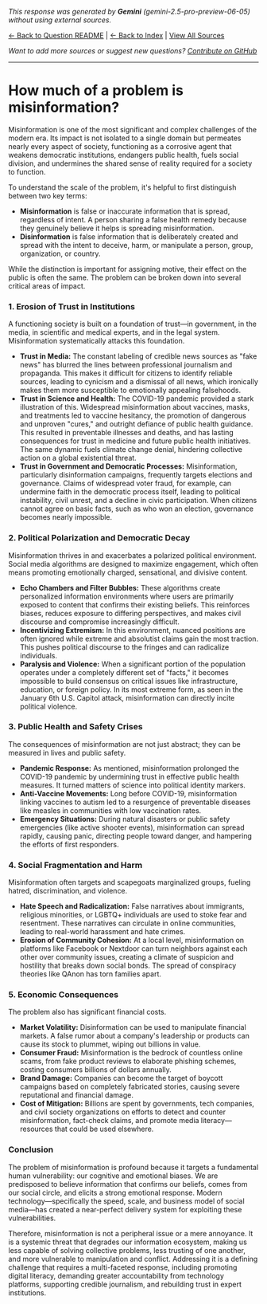 <!-- 
Generated by: gemini
Model: gemini-2.5-pro-preview-06-05
Prompt type: default
Generated at: 2025-06-13T09:41:38.723227
-->

*This response was generated by **Gemini** (gemini-2.5-pro-preview-06-05) without using external sources.*

[← Back to Question README](README.md) | [← Back to Index](../README.md) | [View All Sources](../allsources.md)

*Want to add more sources or suggest new questions? [Contribute on GitHub](https://github.com/justinwest/SuggestedSources)*

---

# How much of a problem is misinformation?

Misinformation is one of the most significant and complex challenges of the modern era. Its impact is not isolated to a single domain but permeates nearly every aspect of society, functioning as a corrosive agent that weakens democratic institutions, endangers public health, fuels social division, and undermines the shared sense of reality required for a society to function.

To understand the scale of the problem, it's helpful to first distinguish between two key terms:
*   **Misinformation** is false or inaccurate information that is spread, regardless of intent. A person sharing a false health remedy because they genuinely believe it helps is spreading misinformation.
*   **Disinformation** is false information that is deliberately created and spread with the intent to deceive, harm, or manipulate a person, group, organization, or country.

While the distinction is important for assigning motive, their effect on the public is often the same. The problem can be broken down into several critical areas of impact.

### 1. Erosion of Trust in Institutions
A functioning society is built on a foundation of trust—in government, in the media, in scientific and medical experts, and in the legal system. Misinformation systematically attacks this foundation.

*   **Trust in Media:** The constant labeling of credible news sources as "fake news" has blurred the lines between professional journalism and propaganda. This makes it difficult for citizens to identify reliable sources, leading to cynicism and a dismissal of all news, which ironically makes them more susceptible to emotionally appealing falsehoods.
*   **Trust in Science and Health:** The COVID-19 pandemic provided a stark illustration of this. Widespread misinformation about vaccines, masks, and treatments led to vaccine hesitancy, the promotion of dangerous and unproven "cures," and outright defiance of public health guidance. This resulted in preventable illnesses and deaths, and has lasting consequences for trust in medicine and future public health initiatives. The same dynamic fuels climate change denial, hindering collective action on a global existential threat.
*   **Trust in Government and Democratic Processes:** Misinformation, particularly disinformation campaigns, frequently targets elections and governance. Claims of widespread voter fraud, for example, can undermine faith in the democratic process itself, leading to political instability, civil unrest, and a decline in civic participation. When citizens cannot agree on basic facts, such as who won an election, governance becomes nearly impossible.

### 2. Political Polarization and Democratic Decay
Misinformation thrives in and exacerbates a polarized political environment. Social media algorithms are designed to maximize engagement, which often means promoting emotionally charged, sensational, and divisive content.

*   **Echo Chambers and Filter Bubbles:** These algorithms create personalized information environments where users are primarily exposed to content that confirms their existing beliefs. This reinforces biases, reduces exposure to differing perspectives, and makes civil discourse and compromise increasingly difficult.
*   **Incentivizing Extremism:** In this environment, nuanced positions are often ignored while extreme and absolutist claims gain the most traction. This pushes political discourse to the fringes and can radicalize individuals.
*   **Paralysis and Violence:** When a significant portion of the population operates under a completely different set of "facts," it becomes impossible to build consensus on critical issues like infrastructure, education, or foreign policy. In its most extreme form, as seen in the January 6th U.S. Capitol attack, misinformation can directly incite political violence.

### 3. Public Health and Safety Crises
The consequences of misinformation are not just abstract; they can be measured in lives and public safety.

*   **Pandemic Response:** As mentioned, misinformation prolonged the COVID-19 pandemic by undermining trust in effective public health measures. It turned matters of science into political identity markers.
*   **Anti-Vaccine Movements:** Long before COVID-19, misinformation linking vaccines to autism led to a resurgence of preventable diseases like measles in communities with low vaccination rates.
*   **Emergency Situations:** During natural disasters or public safety emergencies (like active shooter events), misinformation can spread rapidly, causing panic, directing people toward danger, and hampering the efforts of first responders.

### 4. Social Fragmentation and Harm
Misinformation often targets and scapegoats marginalized groups, fueling hatred, discrimination, and violence.

*   **Hate Speech and Radicalization:** False narratives about immigrants, religious minorities, or LGBTQ+ individuals are used to stoke fear and resentment. These narratives can circulate in online communities, leading to real-world harassment and hate crimes.
*   **Erosion of Community Cohesion:** At a local level, misinformation on platforms like Facebook or Nextdoor can turn neighbors against each other over community issues, creating a climate of suspicion and hostility that breaks down social bonds. The spread of conspiracy theories like QAnon has torn families apart.

### 5. Economic Consequences
The problem also has significant financial costs.

*   **Market Volatility:** Disinformation can be used to manipulate financial markets. A false rumor about a company's leadership or products can cause its stock to plummet, wiping out billions in value.
*   **Consumer Fraud:** Misinformation is the bedrock of countless online scams, from fake product reviews to elaborate phishing schemes, costing consumers billions of dollars annually.
*   **Brand Damage:** Companies can become the target of boycott campaigns based on completely fabricated stories, causing severe reputational and financial damage.
*   **Cost of Mitigation:** Billions are spent by governments, tech companies, and civil society organizations on efforts to detect and counter misinformation, fact-check claims, and promote media literacy—resources that could be used elsewhere.

### Conclusion

The problem of misinformation is profound because it targets a fundamental human vulnerability: our cognitive and emotional biases. We are predisposed to believe information that confirms our beliefs, comes from our social circle, and elicits a strong emotional response. Modern technology—specifically the speed, scale, and business model of social media—has created a near-perfect delivery system for exploiting these vulnerabilities.

Therefore, misinformation is not a peripheral issue or a mere annoyance. It is a systemic threat that degrades our information ecosystem, making us less capable of solving collective problems, less trusting of one another, and more vulnerable to manipulation and conflict. Addressing it is a defining challenge that requires a multi-faceted response, including promoting digital literacy, demanding greater accountability from technology platforms, supporting credible journalism, and rebuilding trust in expert institutions.